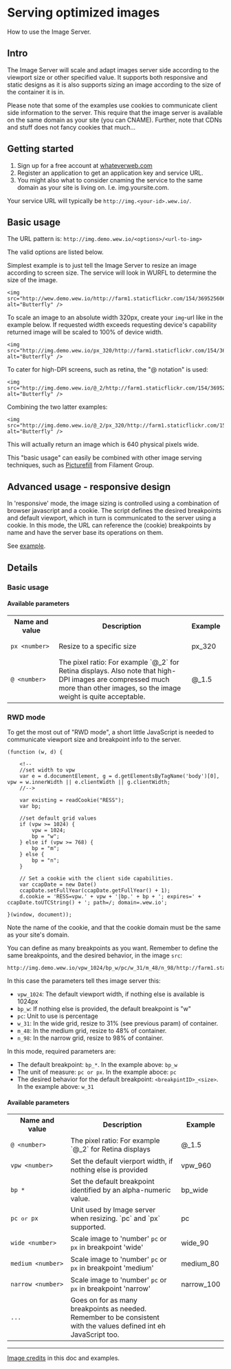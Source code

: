 # Serving optimized images
How to use the Image Server.

## Intro
The Image Server will scale and adapt images server side according to the viewport size or other specified value. It supports both responsive and static designs as it is also supports sizing an image according to the size of the container it is in. 

Please note that some of the examples use cookies to communicate client side information to the server. This require that the image server is available on the same domain as your site (you can CNAME). Further, note that CDNs and stuff does not fancy cookies that much…

## Getting started
1. Sign up for a free account at [whateverweb.com](http://whateverweb.com/)
2. Register an application to get an application key and service URL.
3. You might also what to consider cnaming the service to the same domain as your site is living on. I.e. img.yoursite.com.

Your service URL will typically be `http://img.<your-id>.wew.io/`.

## Basic usage

The URL pattern is:
`http://img.demo.wew.io/<options>/<url-to-img>`

The valid options are listed below. 

Simplest example is to just tell the Image Server to resize an image according to screen size. The service will look in WURFL to determine the size of the image.

	<img src="http://wew.demo.wew.io/http://farm1.staticflickr.com/154/369525606_c77b69e92c_o_d.jpg" alt="Butterfly" />

To scale an image to an absolute width 320px, create your `img`-url like in the example below. If requested width exceeds requesting device's capability returned image will be scaled to 100% of device width.

	<img src="http://img.demo.wew.io/px_320/http://farm1.staticflickr.com/154/369525606_c77b69e92c_o_d.jpg" alt="Butterfly" />

To cater for high-DPI screens, such as retina, the "@ notation" is used:

	<img src="http://img.demo.wew.io/@_2/http://farm1.staticflickr.com/154/369525606_c77b69e92c_o_d.jpg" alt="Butterfly" />

Combining the two latter examples:

	<img src="http://img.demo.wew.io/@_2/px_320/http://farm1.staticflickr.com/154/369525606_c77b69e92c_o_d.jpg" alt="Butterfly" />

This will actually return an image which is 640 physical pixels wide.

This "basic usage" can easily be combined with other image serving techniques, such as [Picturefill](https://github.com/whateverweb/Image-Server/tree/master/examples/picturefill) from Filament Group.

## Advanced usage - responsive design
In 'responsive' mode, the image sizing is controlled using a combination of browser javascript and a cookie. The script defines the desired breakpoints and default viewport, which in turn is communicated to the server using a cookie. In this mode, the URL can reference the (cookie) breakpoints by name and have the server base its operations on them.

See [example](https://github.com/whateverweb/Image-Server/tree/master/examples/cookie-example).

## Details
### Basic usage

#### Available parameters 


<table>
  <tr>
    <th>Name and value</th><th>Description</th><th>Example</th>
  </tr>
  <tr>
    <td><pre><code>px_&lt;number&gt;</code></pre></td>
    <td>Resize to a specific size</td>
    <td>px_320</td>
  </tr>
  <tr>
    <td><pre><code>@_&lt;number&gt;</code></pre></td>
    <td>The pixel ratio: For example `@_2` for Retina displays. Also note that high-DPI images are compressed much more than other images, so the image weight is quite acceptable.</td>
    <td>@_1.5</td>
  </tr>  
</table>

### RWD mode
To get the most out of "RWD mode", a short little JavaScript is needed to communicate viewport size and breakpoint info to the server.
	
	(function (w, d) {

        <!--
        //set width to vpw
        var e = d.documentElement, g = d.getElementsByTagName('body')[0], vpw = w.innerWidth || e.clientWidth || g.clientWidth;
        //-->

        var existing = readCookie("RESS");
        var bp;

        //set default grid values
        if (vpw >= 1024) {
            vpw = 1024;
            bp = "w";
        } else if (vpw >= 768) {
            bp = "m";
        } else {
            bp = "n";
        }

        // Set a cookie with the client side capabilities.
        var ccapDate = new Date()
        ccapDate.setFullYear(ccapDate.getFullYear() + 1);
        d.cookie = 'RESS=vpw.' + vpw + '|bp.' + bp + '; expires=' + ccapDate.toUTCString() + '; path=/; domain=.wew.io';

    }(window, document));

Note the name of the cookie, and that the cookie domain must be the same as your site's domain.

You can define as many breakpoints as you want. Remember to define the same breakpoints, and the desired behavior, in the image `src`:

	http://img.demo.wew.io/vpw_1024/bp_w/pc/w_31/m_48/n_98/http://farm1.staticflickr.com/154/369525606_c77b69e92c_o_d.jpg

In this case the parameters tell thes image server this:

* `vpw_1024`: The default viewport width, if nothing else is available is 1024px
* `bp_w`: If nothing else is provided, the default breakpoint is "w"
* `pc`: Unit to use is percentage
* `w_31`: In the wide grid, resize to 31% (see previous param) of container.
* `m_48`: In the medium grid, resize to 48% of container.
* `n_98`: In the narrow grid, resize to 98% of container.

In this mode, required parameters are:

* The default breakpoint: `bp_*`. In the example above: `bp_w`
* The unit of measure: `pc or px`. In the example aboce: `pc`
* The desired behavior for the default breakpoint: `<breakpintID>_<size>`. In the example above: `w_31`


#### Available parameters 


<table>
  <tr>
    <th>Name and value</th><th>Description</th><th>Example</th>
  </tr>
  <tr>
    <td><pre><code>@_&lt;number&gt;</code></pre></td>
    <td>The pixel ratio: For example `@_2` for Retina displays</td>
    <td>@_1.5</td>
  </tr>
  <tr>
    <td><pre><code>vpw_&lt;number&gt;</code></pre></td>
    <td>Set the default vierport width, if nothing else is provided</td>
    <td>vpw_960</td>
  </tr>  <tr>
    <td><pre><code>bp_*</code></pre></td>
    <td>Set the default breakpoint identified by an alpha-numeric value.</td>
    <td>bp_wide</td>
  </tr>  <tr>
    <td><pre><code>pc</code> or <code>px</code></pre></td>
    <td>Unit used by Image server when resizing. `pc` and `px` supported.</td>
    <td>pc</td>
  </tr><tr>
    <td><pre><code>wide_&lt;number&gt;</code></pre></td>
    <td>Scale image to 'number' <code>pc</code> or <code>px</code>  in breakpoint 'wide'</td>
    <td>wide_90</td>
  </tr><tr>
    <td><pre><code>medium_&lt;number&gt;</code></pre></td>
    <td>Scale image to 'number' <code>pc</code> or <code>px</code>  in breakpoint 'medium'</td>
    <td>medium_80</td>
  </tr><tr>
    <td><pre><code>narrow_&lt;number&gt;</code></pre></td>
    <td>Scale image to 'number' <code>pc</code> or <code>px</code>  in breakpoint 'narrow'</td>
    <td>narrow_100</td>
  </tr><tr>
    <td><pre><code>...</code></pre></td>
    <td>Goes on for as many breakpoints as needed. Remember to be consistent with the values defined int eh JavaScript too.</td>
    <td></td>
  </tr>
</table>

-----
[Image credits](http://www.flickr.com/photos/bengchye_loo/369525606/sizes/o/in/photostream/) in this doc and examples.


